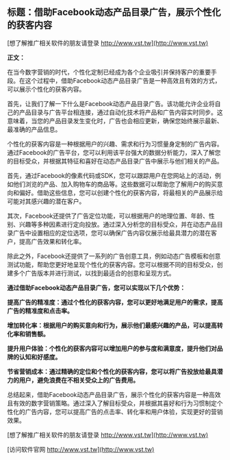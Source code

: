 ## **标题：借助Facebook动态产品目录广告，展示个性化的获客内容**

[想了解推广相关软件的朋友请登录 http://www.vst.tw](http://www.vst.tw)

**正文：**

在当今数字营销的时代，个性化定制已经成为各个企业吸引并保持客户的重要手段。在这个过程中，借助Facebook动态产品目录广告是一种高效且有效的方式，可以展示个性化的获客内容。

首先，让我们了解一下什么是Facebook动态产品目录广告。该功能允许企业将自己的产品目录与广告平台相连接，通过自动化技术将产品和广告内容实时同步。这意味着，当您的产品目录发生变化时，广告也会相应更新，确保您始终展示最新、最准确的产品信息。

个性化的获客内容是一种根据用户的兴趣、需求和行为习惯量身定制的广告内容。通过Facebook的广告平台，您可以利用该平台强大的数据分析能力，深入了解您的目标受众，并根据其特征和喜好在动态产品目录广告中展示与他们相关的产品。

首先，通过Facebook的像素代码或SDK，您可以跟踪用户在您网站上的活动，例如他们浏览的产品、加入购物车的商品等。这些数据可以帮助您了解用户的购买意向和偏好。借助这些信息，您可以创建个性化的获客内容，将最相关的产品展示给可能对其感兴趣的潜在客户。

其次，Facebook还提供了广告定位功能，可以根据用户的地理位置、年龄、性别、兴趣等多种因素进行定向投放。通过深入分析您的目标受众，并在动态产品目录广告中设置相应的定位选项，您可以确保广告内容仅展示给最具潜力的潜在客户，提高广告效果和转化率。

除此之外，Facebook还提供了一系列的广告创意工具，例如动态广告模板和创意测试功能，帮助您更好地呈现个性化的获客内容。您可以根据不同的目标受众，创建多个广告版本并进行测试，以找到最适合的创意和呈现方式。

**通过借助Facebook动态产品目录广告，您可以实现以下几个优势：**

**提高广告的精准度：通过个性化的获客内容，您可以更好地满足用户的需求，提高广告的精准度和点击率。**

**增加转化率：根据用户的购买意向和行为，展示他们最感兴趣的产品，可以提高转化率和销售额。**

**提升用户体验：个性化的获客内容可以增加用户的参与度和满意度，提升他们对品牌的认知和好感度。**

**节省营销成本：通过精确的定位和个性化的获客内容，您可以将广告投放给最具潜力的用户，避免浪费在不相关受众上的广告费用。**

总结起来，借助Facebook动态产品目录广告，展示个性化的获客内容是一种高效且有效的数字营销策略。通过深入了解目标受众，并根据其喜好和行为习惯制定个性化的广告内容，您可以提高广告的点击率、转化率和用户体验，实现更好的营销效果。

[想了解推广相关软件的朋友请登录 http://www.vst.tw](http://www.vst.tw)


[访问软件官网 http://www.vst.tw](http://www.vst.tw)
